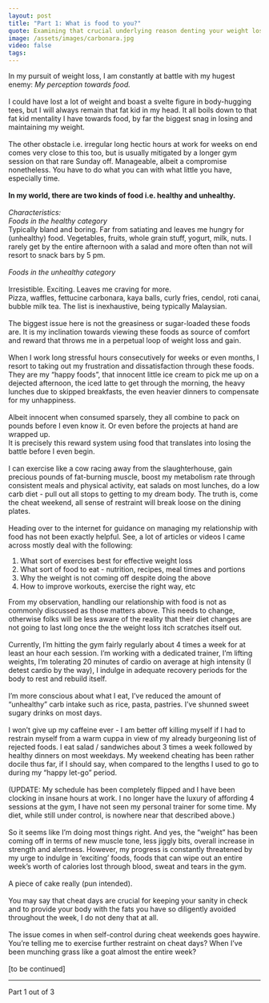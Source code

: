 ```yaml
---
layout: post
title: "Part 1: What is food to you?"
quote: Examining that crucial underlying reason denting your weight loss progression
image: /assets/images/carbonara.jpg
video: false
tags: 
---
```


In my pursuit of weight loss, I am constantly at battle with my hugest enemy: 
*My perception towards food.*
<br>
<br>
I could have lost a lot of weight and boast a svelte figure in body-hugging tees, but I will always remain that fat kid in my head. It all boils down to that fat kid mentality I have towards food, by far the biggest snag in losing and maintaining my weight.
<br>
<br>
The other obstacle i.e. irregular long hectic hours at work for weeks on end comes very close to this too, but is usually mitigated by a longer gym session on that rare Sunday off. Manageable, albeit a compromise nonetheless. You have to do what you can with what little  you have, especially time.
<br>
<br>
 **In my world, there are two kinds of food i.e. healthy and unhealthy.**
<br>
<br>
*Characteristics:*
<br>
<i>Foods in the healthy category</i>
<br>
Typically bland and boring. Far from satiating and leaves me hungry for (unhealthy) food. 
Vegetables, fruits, whole grain stuff, yogurt, milk, nuts.
I rarely get by the entire afternoon with a salad and more often than not will resort to snack bars by 5 pm.
<br>
<br>
<i>Foods in the unhealthy category</i>  
<br>
Irresistible. Exciting. Leaves me craving for more.  
Pizza, waffles, fettucine carbonara, kaya balls, curly fries, cendol, roti canai, bubble milk tea. The list is inexhaustive, being typically Malaysian.
<br>
<br>
The biggest issue here is not the greasiness or sugar-loaded these foods are. It is my inclination towards viewing these foods as source of comfort and reward that throws me in a perpetual loop of weight loss and gain.
<br>
<br>
When I work long stressful hours consecutively for weeks or even months, I resort to taking out my frustration and dissatisfaction through these foods. They are my “happy foods”, that innocent little ice cream to pick me up on a dejected afternoon, the iced latte to get through the morning, the heavy lunches due to skipped breakfasts, the even heavier dinners to compensate for my unhappiness.
<br>
<br>
Albeit innocent when consumed sparsely, they all combine to pack on pounds before I even know it. Or even before the projects at hand are wrapped up.
<br>
It is precisely this reward system using food that translates into losing the battle before I even begin.
<br>
<br>
I can exercise like a cow racing away from the slaughterhouse, gain precious pounds of fat-burning muscle, boost my metabolism rate through consistent meals and physical activity, eat salads on most lunches, do a low carb diet - pull out all stops to getting to my dream body. The truth is, come the cheat weekend, all sense of restraint will break loose on the dining plates.
<br>
<br>
Heading over to the internet for guidance on managing my relationship with food has not been exactly helpful. See, a lot of articles or videos I came across mostly deal with the following:

1. What sort of exercises best for effective weight loss
2. What sort of food to eat - nutrition, recipes, meal times and portions
3. Why the weight is not coming off despite doing the above
4. How to improve workouts, exercise the right way, etc

From my observation, handling our relationship with food is not as commonly discussed as those matters above. This needs to change, otherwise folks will be less aware of the reality that their diet changes are not going to last long once the the weight loss itch scratches itself out.
<br>
<br>
Currently, I’m hitting the gym fairly regularly about 4 times a week for at least an hour each session. I’m working with a dedicated trainer, I’m lifting weights, I’m tolerating 20 minutes of cardio on average at high intensity (I detest cardio by the way), I indulge in adequate recovery periods for the body to rest and rebuild itself.
<br>
<br>
I’m more conscious about what I eat, I’ve reduced the amount of “unhealthy” carb intake such as rice, pasta, pastries. I’ve shunned sweet sugary drinks on most days. 
<br>
<br>
I won’t give up my caffeine ever - I am better off killing myself if I had to restrain
myself from a warm cuppa in view of my already burgeoning list of rejected foods. I eat salad / sandwiches about 3 times a week followed by healthy dinners on most weekdays. My weekend cheating has been rather docile thus far, if I should say, when compared to the lengths I used to go to during my “happy let-go” period.
<br>
<br>
(UPDATE: My schedule has been completely flipped and I have been clocking in insane hours at work. I no longer have the luxury of affording 4 sessions at the gym, I have not seen my personal trainer for some time. My diet, while still under control, is nowhere near that described above.)
<br>
<br>
So it seems like I’m doing most things right. And yes, the “weight” has been coming off in terms of new muscle tone, less jiggly bits, overall increase in strength and alertness. 
However, my progress is constantly threatened by my urge to indulge in ‘exciting’ foods, foods that can wipe out an entire week’s worth of calories lost through blood, sweat and tears in the gym. 
<br>
<br>
A piece of cake really (pun intended).
<br>
<br>
You may say that cheat days are crucial for keeping your sanity in check and to provide your body with the fats you have so diligently avoided throughout the week, I do not deny that at all.
<br>
<br>
The issue comes in when self-control during cheat weekends goes haywire. 
You’re telling me to exercise further restraint on cheat days? When I’ve been munching grass like a goat almost the entire week? 
<br>
<br>
[to be continued]

-----
Part 1 out of 3
